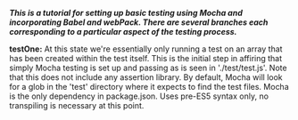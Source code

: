 ***This is a tutorial for setting up basic testing using Mocha and incorporating Babel and webPack. There are several branches each corresponding to a particular aspect of the testing process.***

**testOne:**
At this state we're essentially only running a test on an array that has been created within the test itself. This is the initial step in affiring that simply Mocha testing is set up and passing as is seen in './test/test.js'. Note that this does not include any assertion library.
By default, Mocha will look for a glob in the 'test' directory where it expects to find the test files.
Mocha is the only dependency in package.json.
Uses pre-ES5 syntax only, no transpiling is necessary at this point.
